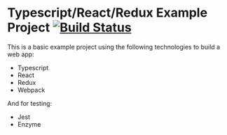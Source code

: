 # Typescript/React/Redux Example Project [![Build Status](https://travis-ci.org/drewschrauf/typescript-react-redux.svg?branch=master)](https://travis-ci.org/drewschrauf/typescript-react-redux)

This is a basic example project using the following technologies to build a web app:

* Typescript
* React
* Redux
* Webpack

And for testing:

* Jest
* Enzyme
